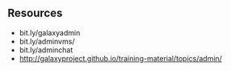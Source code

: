 
## Resources

* bit.ly/galaxyadmin
* bit.ly/adminvms/
* bit.ly/adminchat
* http://galaxyproject.github.io/training-material/topics/admin/

